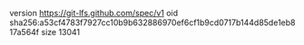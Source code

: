 version https://git-lfs.github.com/spec/v1
oid sha256:a53cf4783f7927cc10b9b632886970ef6cf1b9cd0717b144d85de1eb817a564f
size 13041
